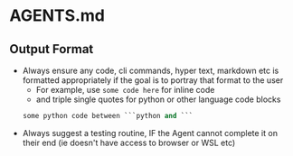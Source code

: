 # AGENTS.md

## Output Format
- Always ensure any code, cli commands, hyper text, markdown etc is formatted appropriately if the goal is to portray that format to the user
    - For example, use `some code here` for inline code
    - and triple single quotes for python or other language code blocks
    ```python 
    some python code between ```python and ```
    ``` 
- Always suggest a testing routine, IF the Agent cannot complete it on their end (ie doesn't have access to browser or WSL etc)